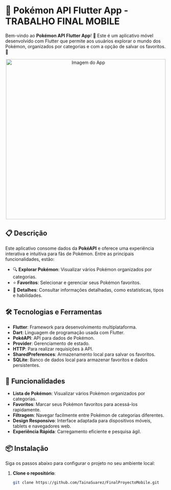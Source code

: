 # 🐾 Pokémon API Flutter App - TRABALHO FINAL MOBILE

Bem-vindo ao **Pokémon API Flutter App**! 🌟 Este é um aplicativo móvel desenvolvido com Flutter que permite aos usuários explorar o mundo dos Pokémon, organizados por categorias e com a opção de salvar os favoritos. 🚀

<p align="center">
  <img src="https://github.com/user-attachments/assets/3eec4907-f509-412a-83d1-ab31c12ee678" alt="Imagem do App" width="500">
</p>

## 📋 Descrição

Este aplicativo consome dados da **PokéAPI** e oferece uma experiência interativa e intuitiva para fãs de Pokémon. Entre as principais funcionalidades, estão:

- 🔍 **Explorar Pokémon**: Visualizar vários Pokémon organizados por categorias.
- ⭐ **Favoritos**: Selecionar e gerenciar seus Pokémon favoritos.
- 📜 **Detalhes**: Consultar informações detalhadas, como estatísticas, tipos e habilidades.


## 🛠️ Tecnologias e Ferramentas

- **Flutter**: Framework para desenvolvimento multiplataforma.
- **Dart**: Linguagem de programação usada com Flutter.
- **PokéAPI**: API para dados de Pokémon.
- **Provider**: Gerenciamento de estado.
- **HTTP**: Para realizar requisições à API.
- **SharedPreferences**: Armazenamento local para salvar os favoritos.
- **SQLite**: Banco de dados local para armazenar favoritos e dados persistentes.



## 🚀 Funcionalidades

- **Lista de Pokémon**: Visualizar vários Pokémon organizados por categorias.
- **Favoritos**: Marcar seus Pokémon favoritos para acessá-los rapidamente.
- **Filtragem**: Navegar facilmente entre Pokémon de categorias diferentes.
- **Design Responsivo**: Interface adaptada para dispositivos móveis, tablets e navegadores web.
- **Experiência Rápida**: Carregamento eficiente e pesquisa ágil.

## 📦 Instalação

Siga os passos abaixo para configurar o projeto no seu ambiente local:

1. **Clone o repositório**:
   ```bash
   git clone https://github.com/TainaSuarez/FinalProyectoMobile.git
